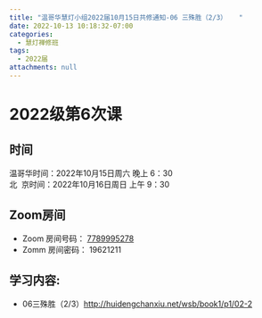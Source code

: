 ```yaml
---
title: "温哥华慧灯小组2022届10月15日共修通知-06 三殊胜（2/3）   "
date: 2022-10-13 10:18:32-07:00
categories:
  - 慧灯禅修班
tags:
  - 2022届
attachments: null
---
```


# 2022级第6次课 

## 时间

温哥华时间：2022年10月15日周六 晚上 6：30  
北  京时间：2022年10月16日周日 上午 9：30

## Zoom房间

- Zoom 房间号码： [7789995278](https://us02web.zoom.us/j/7789995278?pwd=VjZmbWJFY2k2K0E5RVB2cTNIQmhqUT09)
- Zomm 房间密码： 19621211

## 学习内容:

- 06三殊胜（2/3）<http://huidengchanxiu.net/wsb/book1/p1/02-2>